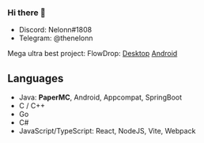 ### Hi there 👋

- Discord: Nelonn#1808
- Telegram: @thenelonn

Mega ultra best project: FlowDrop: [Desktop](https://github.com/noseam-env/flowdrop-qt) [Android](https://github.com/noseam-env/flowdrop-android)

## Languages

- Java: **PaperMC**, Android, Appcompat, SpringBoot
- C / C++
- Go
- C#
- JavaScript/TypeScript: React, NodeJS, Vite, Webpack
